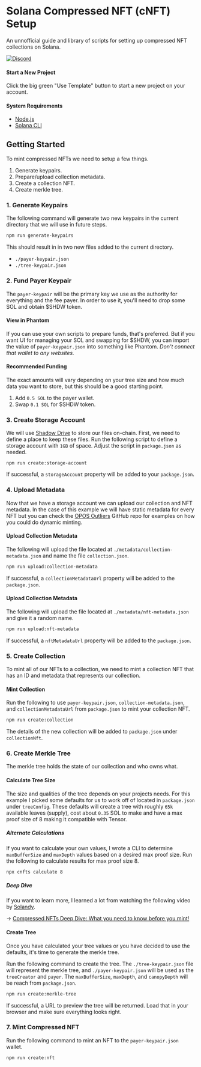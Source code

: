 
# Solana Compressed NFT (cNFT) Setup
An unnofficial guide and library of scripts for setting up compressed NFT collections on Solana. 

[![Discord](https://img.shields.io/badge/Discord-%235865F2.svg?style=for-the-badge&logo=discord&logoColor=white)
](https://discord.gg/qYtg533qze)

#### Start a New Project
Click the big green "Use Template" button to start a new project on your account.

#### System Requirements
- [Node.js](https://nodejs.org/en)
- [Solana CLI](https://docs.solana.com/cli/install-solana-cli-tools)

## Getting Started
To mint compressed NFTs we need to setup a few things.
1. Generate keypairs.
2. Prepare/upload collection metadata.
3. Create a collection NFT.
4. Create merkle tree.

### 1. Generate Keypairs
The following command will generate two new keypairs in the current directory that we will use in future steps.

```bash
npm run generate-keypairs
```

This should result in in two new files added to the current directory. 

- `./payer-keypair.json`
- `./tree-keypair.json`

### 2. Fund Payer Keypair
The `payer-keypair` will be the primary key we use as the authority for everything and the fee payer. In order to use it, you'll need to drop some SOL and obtain $SHDW token.

#### View in Phantom
If you can use your own scripts to prepare funds, that's preferred. But if you want UI for managing your SOL and swapping for $SHDW, you can import the value of `payer-keypair.json` into something like Phantom.
_Don't connect that wallet to any websites._ 

#### Recommended Funding
The exact amounts will vary depending on your tree size and how much data you want to store, but this should be a good starting point.
1. Add `0.5 SOL` to the payer wallet.
2. Swap `0.1 SOL` for $SHDW token.

### 3. Create Storage Account
We will use [Shadow Drive](docs.shadow.cloud) to store our files on-chain. First, we need to define a place to keep these files. Run the following script to define a storage account with `1GB` of space. Adjust the script in `package.json` as needed.

`npm run create:storage-account`

If successful, a `storageAccount` property will be added to your `package.json`.

### 4. Upload Metadata
Now that we have a storage account we can upload our collection and NFT metadata. In the case of this example we will have static metadata for every NFT but you can check the [OPOS Outliers](https://github.com/TipLink/opos-outliers) GitHub repo for examples on how you could do dynamic minting.

#### Upload Collection Metadata
The following will upload the file located at `./metadata/collection-metadata.json` and name the file `collection.json`.

```bash
npm run upload:collection-metadata
```

If successful, a `collectionMetadataUrl` property will be added to the `package.json`.

#### Upload Collection Metadata
The following will upload the file located at `./metadata/nft-metadata.json` and give it a random name.

```bash
npm run upload:nft-metadata
```

If successful, a `nftMetadataUrl` property will be added to the `package.json`.

### 5. Create Collection
To mint all of our NFTs to a collection, we need to mint a collection NFT that has an ID and metadata that represents our collection.

#### Mint Collection
Run the following to use `payer-keypair.json`, `collection-metadata.json`, and `collectionMetadataUrl` from `package.json` to mint your collection NFT.

```bash
npm run create:collection
```

The details of the new collection will be added to `package.json` under `collectionNft`.

### 6. Create Merkle Tree
The merkle tree holds the state of our collection and who owns what.

#### Calculate Tree Size
The size and qualities of the tree depends on your projects needs. For this example I picked some defaults for us to work off of located in `package.json` under `treeConfig`. These defaults will create a tree with roughly `65k` available leaves (supply), cost about `0.35` SOL to make and have a max proof size of 8 making it compatible with Tensor.

##### Alternate Calculations
If you want to calculate your own values, I wrote a CLI to determine `maxBufferSize` and `maxDepth` values based on a desired max proof size. Run the following to calculate results for max proof size 8.

```bash
npx cnfts calculate 8
```

##### Deep Dive
If you want to learn more, I learned a lot from watching the following video by [Solandy](https://twitter.com/HeyAndyS).

-> [Compressed NFTs Deep Dive: What you need to know before you mint!](https://www.youtube.com/watch?v=nM3trQX2_5o)

#### Create Tree
Once you have calculated your tree values or you have decided to use the defaults, it's time to generate the merkle tree.

Run the following command to create the tree.
The `./tree-keypair.json` file will represent the merkle tree, and `./payer-keypair.json` will be used as the `treeCreator` and `payer`. The `maxBufferSize`, `maxDepth`, and `canopyDepth` will be reach from `package.json`.

```bash
npm run create:merkle-tree
```

If successful, a URL to preview the tree will be returned. Load that in your browser and make sure everything looks right. 

### 7. Mint Compressed NFT
Run the following command to mint an NFT to the `payer-keypair.json` wallet.

```bash
npm run create:nft
```